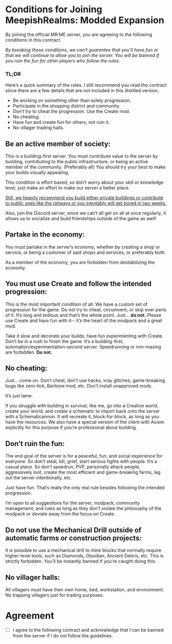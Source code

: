 # Conditions for Joining MeepishRealms: Modded Expansion
By joining the official MR:ME server, you are agreeing to the following conditions in this contract. 

*By breaking these conditions, we can’t guarantee that you’ll have fun or that we will continue to allow you to join the server. You will be banned if you ruin the fun for other players who follow the rules.*

### TL;DR
Here’s a quick summary of the rules. I still recommend you read the contract since there are a few details that are not included in this distilled version.

- Be working on something other than solely progression.
- Participate in the shopping district and community.
- Don’t try to cheat the progression. Use the Create mod.
- No cheating.
- Have fun and create fun for others, not ruin it.
- No villager trading halls.

## Be an active member of society:
This is a building-first server. You must contribute value to the server by building, contributing to the public infrastructure, or being an active member of the community. (Preferably all) You should try your best to make your builds visually appealing. 

This condition is effort based, so don’t worry about your skill or knowledge level, just make an effort to make our server a better place.


<u>Still, we heavily recommend you build either private buildings or contribute to public ones like the railways or you inevitably will get bored in two weeks.</u>

Also, join the Discord server, since we can’t all get on all at once regularly, it allows us to socialize and build friendships outside of the game as well!

## Partake in the economy:
You must partake in the server’s economy, whether by creating a shop or service, or being a customer of said shops and services, or preferably both. 

As a member of the economy, you are forbidden from destabilizing the economy.

## You must use Create and follow the intended progression:
This is the most important condition of all. We have a custom set of progression for the game. Do not try to cheat, circumvent, or skip over parts of it. It’s long and tedious and that’s the whole point. Just… **do not.** Please use Create and have fun with it-- it’s the heart of the modpack and a great mod.

Take it slow and decorate your builds, have fun experimenting with Create. Don’t be in a rush to finish the game. It’s a building-first, automation/experimentation-second server. Speedrunning or min-maxing are forbidden. **Do not.**

## No cheating:
Just… come on. Don’t cheat, don’t use hacks, xray glitches, game-breaking bugs like zero-tick, Baritone mod, etc. Don’t install unapproved mods. 

It’s just lame.

If you struggle with building in survival, like me, go into a Creative world, create your world, and create a schematic to import back onto the server with a Schematicannon. It will recreate it, block-for-block, as long as you have the resources. We also have a special version of the client with Axiom explicitly for this purpose if you’re professional about building.

## Don’t ruin the fun:
The end goal of the server is for a peaceful, fun, and social experience for everyone. So don’t steal, kill, grief, start serious fights with people. It’s a casual place. So don’t speedrun, PVP, personally attack people, aggressively loot, create the most efficient and game-breaking farms, lag out the server intentionally, etc.

Just have fun. That’s really the only real rule besides following the intended progression.

I’m open to all suggestions for the server, modpack, community management, and rules as long as they don’t violate the philosophy of the modpack or deviate away from the focus on Create.

## Do not use the Mechanical Drill outside of automatic farms or construction projects:
It is possible to use a mechanical drill to mine blocks that normally require higher-level tools, such as Diamonds, Obsidian, Ancient Debris, etc. This is strictly forbidden. You'll be instantly banned if you're caught doing this.

## No villager halls:
All villagers must have their own home, bed, workstation, and environment. No trapping villagers just for trading purposes.

# Agreement
- [ ] I agree to the following contract and acknowledge that I can be banned from the server if I do not follow the guidelines.
